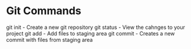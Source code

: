 # Git Commands

git init - Create a new git repository
git status - View the cahnges to your project
git add - Add files to staging area
git commit - Creates a new commit with files from staging area